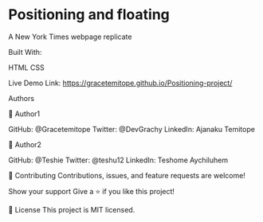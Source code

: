 # Positioning and floating

A New York Times webpage replicate

Built With:

HTML
CSS

Live Demo Link: https://gracetemitope.github.io/Positioning-project/


Authors

👤 Author1

GitHub: @Gracetemitope
Twitter: @DevGrachy
LinkedIn: Ajanaku Temitope

👤 Author2

GitHub: @Teshie
Twitter: @teshu12
LinkedIn: Teshome Aychiluhem

🤝 Contributing
Contributions, issues, and feature requests are welcome!


Show your support
Give a ⭐️ if you like this project!


📝 License
This project is MIT licensed.
